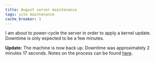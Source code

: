 ```yaml
---
title: August server maintenance
tags: site maintenance
cache_breaker: 1
---
```


I am about to power-cycle the server in order to apply a kernel update. Downtime is only expected to be a few minutes.

**Update:** The machine is now back up. Downtime was approximately 2 minutes 17 seconds. Notes on the process can be found [here](/wiki/Updating_the_kernel_from_version_2.6.18-128.1.6.el5_to_2.6.18-128.4.1.el5_on_Red_Hat_Enterprise_Linux_5.3).
